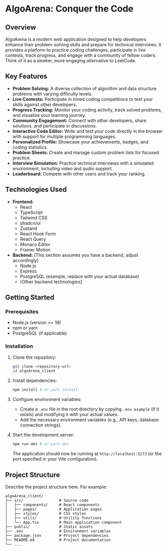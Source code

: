 # AlgoArena: Conquer the Code

## Overview

AlgoArena is a modern web application designed to help developers enhance their problem-solving skills and prepare for technical interviews. It provides a platform to practice coding challenges, participate in live contests, track progress, and engage with a community of fellow coders. Think of it as a sleeker, more engaging alternative to LeetCode.

## Key Features

- **Problem Solving:** A diverse collection of algorithm and data structure problems with varying difficulty levels.
- **Live Contests:** Participate in timed coding competitions to test your skills against other developers.
- **Progress Tracking:** Monitor your coding activity, track solved problems, and visualize your learning journey.
- **Community Engagement:** Connect with other developers, share solutions, and participate in discussions.
- **Interactive Code Editor:** Write and test your code directly in the browser with support for multiple programming languages.
- **Personalized Profile:** Showcase your achievements, badges, and coding statistics.
- **Problem Sheets:** Create and manage custom problem lists for focused practice.
- **Interview Simulation:** Practice technical interviews with a simulated environment, including video and audio support.
- **Leaderboard:** Compete with other users and track your ranking.

## Technologies Used

- **Frontend:**
  - React
  - TypeScript
  - Tailwind CSS
  - shadcn/ui
  - Zustand
  - React Hook Form
  - React Query
  - Monaco Editor
  - Framer Motion
- **Backend:** (This section assumes you have a backend, adjust accordingly)
  - Node.js
  - Express
  - PostgreSQL (example, replace with your actual database)
  - [Other backend technologies]

## Getting Started

### Prerequisites

- Node.js (version >= 18)
- npm or yarn
- PostgreSQL (if applicable)

### Installation

1.  Clone the repository:

    ```bash
    git clone <repository-url>
    cd algoArena_client
    ```

2.  Install dependencies:

    ```bash
    npm install # or yarn install
    ```

3.  Configure environment variables:

    - Create a `.env` file in the root directory by copying `.env.example` (if it exists) and modifying it with your actual values.
    - Add the necessary environment variables (e.g., API keys, database connection strings).

4.  Start the development server:

    ```bash
    npm run dev # or yarn dev
    ```

    The application should now be running at `http://localhost:5173` (or the port specified in your Vite configuration).

## Project Structure

Describe the project structure here. For example:

```
algoArena_client/
├── src/                # Source code
│   ├── components/     # React components
│   ├── pages/          # Application pages
│   ├── styles/         # CSS styles
│   ├── utils/          # Utility functions
│   └── App.tsx         # Main application component
├── public/             # Static assets
├── .env                # Environment variables
├── package.json        # Project dependencies
├── README.md           # Project documentation
└── ...
```
